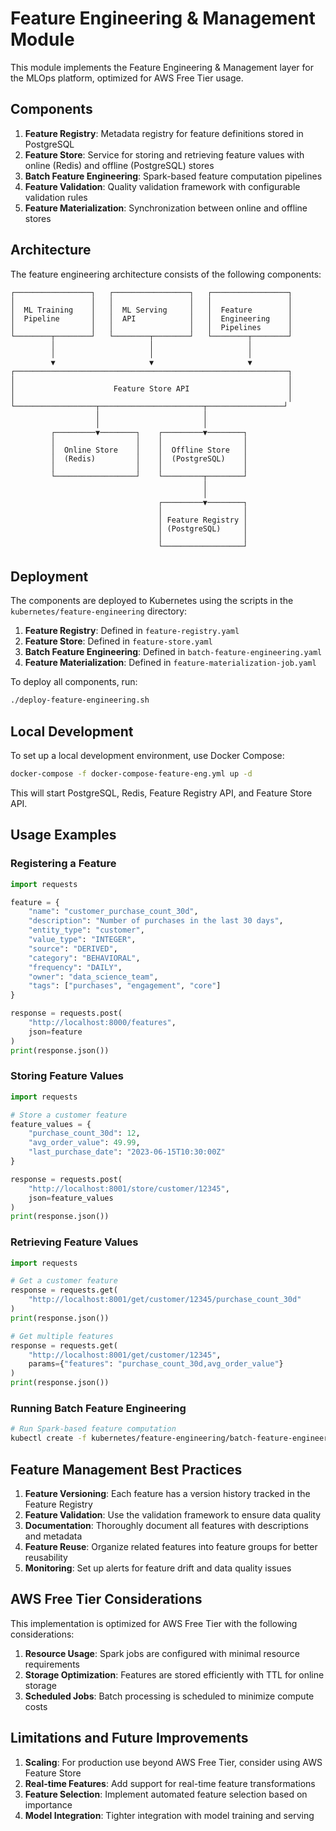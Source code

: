 # Feature Engineering & Management Module

This module implements the Feature Engineering & Management layer for the MLOps platform, optimized for AWS Free Tier usage.

## Components

1. **Feature Registry**: Metadata registry for feature definitions stored in PostgreSQL
2. **Feature Store**: Service for storing and retrieving feature values with online (Redis) and offline (PostgreSQL) stores
3. **Batch Feature Engineering**: Spark-based feature computation pipelines
4. **Feature Validation**: Quality validation framework with configurable validation rules
5. **Feature Materialization**: Synchronization between online and offline stores

## Architecture

The feature engineering architecture consists of the following components:

```
┌─────────────────┐   ┌─────────────────┐   ┌─────────────────┐
│                 │   │                 │   │                 │
│  ML Training    │   │  ML Serving     │   │  Feature        │
│  Pipeline       │   │  API            │   │  Engineering    │
│                 │   │                 │   │  Pipelines      │
└────────┬────────┘   └────────┬────────┘   └────────┬────────┘
         │                     │                     │
         │                     │                     │
         ▼                     ▼                     ▼
┌─────────────────────────────────────────────────────────────┐
│                                                             │
│                      Feature Store API                      │
│                                                             │
└──────────────────┬───────────────────────┬─────────────────┘
                   │                       │
                   │                       │
         ┌─────────▼────────┐    ┌─────────▼────────┐
         │                  │    │                  │
         │  Online Store    │    │  Offline Store   │
         │  (Redis)         │    │  (PostgreSQL)    │
         │                  │    │                  │
         └──────────────────┘    └─────────┬────────┘
                                           │
                                           │
                                 ┌─────────▼────────┐
                                 │                  │
                                 │ Feature Registry │
                                 │ (PostgreSQL)     │
                                 │                  │
                                 └──────────────────┘
```

## Deployment

The components are deployed to Kubernetes using the scripts in the `kubernetes/feature-engineering` directory:

1. **Feature Registry**: Defined in `feature-registry.yaml`
2. **Feature Store**: Defined in `feature-store.yaml`
3. **Batch Feature Engineering**: Defined in `batch-feature-engineering.yaml`
4. **Feature Materialization**: Defined in `feature-materialization-job.yaml`

To deploy all components, run:

```bash
./deploy-feature-engineering.sh
```

## Local Development

To set up a local development environment, use Docker Compose:

```bash
docker-compose -f docker-compose-feature-eng.yml up -d
```

This will start PostgreSQL, Redis, Feature Registry API, and Feature Store API.

## Usage Examples

### Registering a Feature

```python
import requests

feature = {
    "name": "customer_purchase_count_30d",
    "description": "Number of purchases in the last 30 days",
    "entity_type": "customer",
    "value_type": "INTEGER",
    "source": "DERIVED",
    "category": "BEHAVIORAL",
    "frequency": "DAILY",
    "owner": "data_science_team",
    "tags": ["purchases", "engagement", "core"]
}

response = requests.post(
    "http://localhost:8000/features",
    json=feature
)
print(response.json())
```

### Storing Feature Values

```python
import requests

# Store a customer feature
feature_values = {
    "purchase_count_30d": 12,
    "avg_order_value": 49.99,
    "last_purchase_date": "2023-06-15T10:30:00Z"
}

response = requests.post(
    "http://localhost:8001/store/customer/12345",
    json=feature_values
)
print(response.json())
```

### Retrieving Feature Values

```python
import requests

# Get a customer feature
response = requests.get(
    "http://localhost:8001/get/customer/12345/purchase_count_30d"
)
print(response.json())

# Get multiple features
response = requests.get(
    "http://localhost:8001/get/customer/12345",
    params={"features": "purchase_count_30d,avg_order_value"}
)
print(response.json())
```

### Running Batch Feature Engineering

```bash
# Run Spark-based feature computation
kubectl create -f kubernetes/feature-engineering/batch-feature-engineering-job.yaml
```

## Feature Management Best Practices

1. **Feature Versioning**: Each feature has a version history tracked in the Feature Registry
2. **Feature Validation**: Use the validation framework to ensure data quality
3. **Documentation**: Thoroughly document all features with descriptions and metadata
4. **Feature Reuse**: Organize related features into feature groups for better reusability
5. **Monitoring**: Set up alerts for feature drift and data quality issues

## AWS Free Tier Considerations

This implementation is optimized for AWS Free Tier with the following considerations:

1. **Resource Usage**: Spark jobs are configured with minimal resource requirements
2. **Storage Optimization**: Features are stored efficiently with TTL for online storage
3. **Scheduled Jobs**: Batch processing is scheduled to minimize compute costs

## Limitations and Future Improvements

1. **Scaling**: For production use beyond AWS Free Tier, consider using AWS Feature Store
2. **Real-time Features**: Add support for real-time feature transformations
3. **Feature Selection**: Implement automated feature selection based on importance
4. **Model Integration**: Tighter integration with model training and serving 